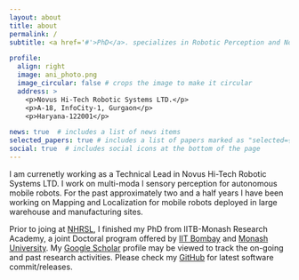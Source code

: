 ```yaml
---
layout: about
title: about
permalink: /
subtitle: <a href='#'>PhD</a>. specializes in Robotic Perception and Non-linear conntrol Theory.

profile:
  align: right
  image: ani_photo.png
  image_circular: false # crops the image to make it circular
  address: >
    <p>Novus Hi-Tech Robotic Systems LTD.</p>
    <p>A-18, InfoCity-1, Gurgaon</p>
    <p>Haryana-122001</p>

news: true  # includes a list of news items
selected_papers: true # includes a list of papers marked as "selected={true}"
social: true  # includes social icons at the bottom of the page
---
```


I am currenetly working as a Technical Lead in Novus Hi-Tech Robotic Systems LTD. I work on multi-moda  l sensory perception for autonomous mobile robots. For the past approximately two and a half years I have been working on Mapping and Localization for mobile robots deployed in large warehouse and manufacturing sites. 

Prior to joing at [NHRSL](https://novushitech.com/), I finished my PhD from IITB-Monash Research Academy, a joint Doctoral program offered by [IIT Bombay](https://www.iitb.ac.in/) and [Monash University](https://www.monash.edu/). My [Google Scholar](https://scholar.google.co.in/citations?user=PTq-MC0AAAAJ&hl=en) profile may be viewed to track the on-going and past research activities. Please check my [GitHub](https://github.com/ahar) for latest software commit/releases.
<!-- Put your address / P.O. box / other info right below your picture. You can also disable any these elements by editing `profile` property of the YAML header of your `_pages/about.md`. Edit `_bibliography/papers.bib` and Jekyll will render your [publications page](/al-folio/publications/) automatically. -->

<!-- Link to your social media connections, too. This theme is set up to use [Font Awesome icons](http://fortawesome.github.io/Font-Awesome/) and [Academicons](https://jpswalsh.github.io/academicons/), like the ones below. Add your Facebook, Twitter, LinkedIn, Google Scholar, or just disable all of them. -->
